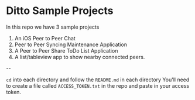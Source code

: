 # Ditto Sample Projects

In this repo we have 3 sample projects

1. An iOS Peer to Peer Chat 
2. Peer to Peer Syncing Maintenance Application
3. A Peer to Peer Share ToDo List Application
4. A list/tableview app to show nearby connected peers. 

--

`cd` into each directory and follow the `README.md` in each directory
You'll need to create a file called `ACCESS_TOKEN.txt` in the repo and paste in your access token. 
